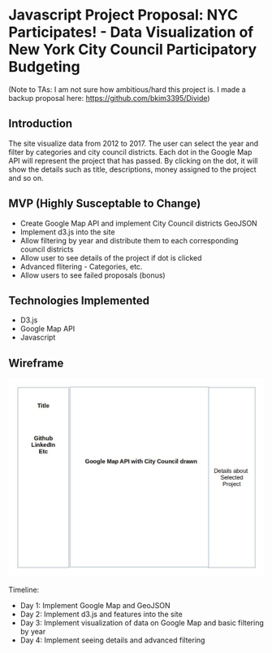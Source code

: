# Javascript Project Proposal: NYC Participates! - Data Visualization of New York City Council Participatory Budgeting

(Note to TAs: I am not sure how ambitious/hard this project is. I made a backup proposal here:
https://github.com/bkim3395/Divide)

## Introduction

The site visualize data from 2012 to 2017. The user can select the year and filter by categories and city council districts. Each dot in the Google Map API will represent the project that has passed. By clicking on the dot, it will show the details such as title, descriptions, money assigned to the project and so on. 

## MVP (Highly Susceptable to Change)

+ Create Google Map API and implement City Council districts GeoJSON
+ Implement d3.js into the site
+ Allow filtering by year and distribute them to each corresponding council districts
+ Allow user to see details of the project if dot is clicked
+ Advanced flitering - Categories, etc.
+ Allow users to see failed proposals (bonus)

## Technologies Implemented

+ D3.js
+ Google Map API
+ Javascript

## Wireframe

![](https://raw.githubusercontent.com/bkim3395/nycParticipates/master/Wireframe.jpg)

Timeline:

+ Day 1: Implement Google Map and GeoJSON
+ Day 2: Implement d3.js and features into the site
+ Day 3: Implement visualization of data on Google Map and basic filtering by year
+ Day 4: Implement seeing details and advanced filtering